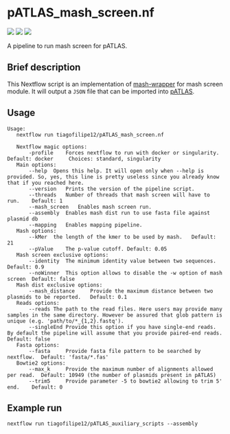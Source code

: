 # pATLAS_mash_screen.nf


[![](https://img.shields.io/badge/nextflow->=0.27.3-blue.svg)](#)
[![](https://img.shields.io/badge/docker_mash-ready-green.svg)](https://hub.docker.com/r/tiagofilipe12/patlas_mash_screen/)
[![](https://img.shields.io/badge/docker_mapping-ready-green.svg)](https://hub.docker.com/r/tiagofilipe12/patlas_mapping/)

A pipeline to run mash screen for pATLAS.

## Brief description

This Nextflow script is an implementation of [mash-wrapper](https://github.com/tiagofilipe12/mash_wrapper#mash-screen-for-read-samples)
for mash screen module.
It will output a `JSON` file that can be imported into [pATLAS](http://www.patlas.site).

## Usage

```
Usage:
   nextflow run tiagofilipe12/pATLAS_mash_screen.nf

   Nextflow magic options:
       -profile    Forces nextflow to run with docker or singularity.   Default: docker     Choices: standard, singularity
   Main options:
       --help  Opens this help. It will open only when --help is provided. So, yes, this line is pretty useless since you already know that if you reached here.
       --version   Prints the version of the pipeline script.
       --threads   Number of threads that mash screen will have to run.    Default: 1
       --mash_screen   Enables mash screen run.
       --assembly  Enables mash dist run to use fasta file against plasmid db
       --mapping   Enables mapping pipeline.
   Mash options:
       --kMer  the length of the kmer to be used by mash.   Default: 21
       --pValue    The p-value cutoff. Default: 0.05
   Mash screen exclusive options:
       --identity  The minimum identity value between two sequences. Default: 0.9
       --noWinner  This option allows to disable the -w option of mash screen  Default: false
   Mash dist exclusive options:
       --mash_distance     Provide the maximum distance between two plasmids to be reported.   Default: 0.1
   Reads options:
       --reads The path to the read files. Here users may provide many samples in the same directory. However be assured that glob pattern is unique (e.g. 'path/to/*_{1,2}.fastq').
       --singleEnd Provide this option if you have single-end reads. By default the pipeline will assume that you provide paired-end reads.    Default: false
   Fasta options:
       --fasta     Provide fasta file pattern to be searched by nextflow.  Default: 'fasta/*.fas'
   Bowtie2 options:
       --max_k     Provide the maximum number of alignments allowed per read.  Default: 10949 (the number of plasmids present in pATLAS)
       --trim5     Provide parameter -5 to bowtie2 allowing to trim 5' end.    Default: 0
```


## Example run

`nextflow run tiagofilipe12/pATLAS_auxiliary_scripts --assembly`
